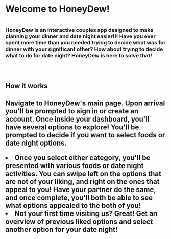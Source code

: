 <h1> Welcome to HoneyDew! <h1>
<h3>HoneyDew is an interactive couples app designed to make planning your dinner and date night easier!!! Have you ever spent more time than you needed trying to decide what was for dinner with your significant other? How about trying to decide what to do for date night? HoneyDew is here to solve that!<h3>
<br>
<h2> How it works <h2>
<p>Navigate to HoneyDew's main page. Upon arrival you'll be prompted to sign in or create an account. Once inside your dashboard, you'll have several options to explore! You'll be prompted to decide if you want to select foods or date night options.<p> 
<li> Once you select either category, you'll be presented with various foods or date night activities. You can swipe left on the options that are not of your liking, and right on the ones that appeal to you! Have your partner do the same, and once complete, you'll both be able to see what options appealed to the both of you!</li>
<li>Not your first time visiting us? Great! Get an overview of previous liked options and select another option for your date night!</li>
